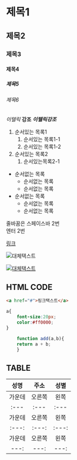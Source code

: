 # 제목1
## 제목2
### 제목3
#### 제목4
##### 제목5
###### 제목6

*이텔릭*
**강조**
***이텔릭강조***

1. 순서있는 목록1
    1. 순서있는 목록1-1
    1. 순서있는 목록1-2
1. 순서있는 목록2
    1. 순서있는목록2-1
- 순서없는 목록
	- 순서없는 목록 
    - 순서없는 목록
- 순서없는 목록
	- 순서없는 목록
    - 순서없는 목록


줄바꿈은 스페이스바 2번  
엔터 2번

[링크](https://pam7461.github.io/grid/ex01.html)  

![대체택스트](https://pam7461.github.io/grid/images/ico-face.png)  

[![대체택스트](https://pam7461.github.io/grid/images/ico-face.png)](https://pam7461.github.io/grid/ex08.html)

## HTML CODE  
```html
<a href="#">링크택스트</a>
```
```css
a{
    font-size:20px;
    color:#ff0000;
}
```
```javascript
    function add(a,b){
	return a + b;
    }
```



## TABLE
|성명|주소|성별|
|:---:|:---:|:---:|
|가운데|오른쪽|왼쪽|
|:---|:---|:---|
|가운데|오른쪽|왼쪽|
|:---:|:---:|:---:|
|가운데|오른쪽|왼쪽|
|---:|---:|---:|


